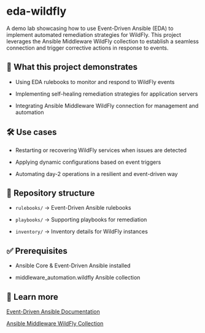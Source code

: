 # eda-wildfly

A demo lab showcasing how to use Event-Driven Ansible (EDA) to implement automated remediation strategies for WildFly.
This project leverages the Ansible Middleware WildFly collection to establish a seamless connection and trigger corrective actions in response to events.

## 🚀 What this project demonstrates

* Using EDA rulebooks to monitor and respond to WildFly events

* Implementing self-healing remediation strategies for application servers

* Integrating Ansible Middleware WildFly connection for management and automation

## 🛠️ Use cases

* Restarting or recovering WildFly services when issues are detected

* Applying dynamic configurations based on event triggers

* Automating day-2 operations in a resilient and event-driven way

## 📂 Repository structure

* `rulebooks/` → Event-Driven Ansible rulebooks

* `playbooks/` → Supporting playbooks for remediation

* `inventory/` → Inventory details for WildFly instances

## ✅ Prerequisites

* Ansible Core & Event-Driven Ansible installed

* middleware_automation.wildfly Ansible collection

## 📖 Learn more

[Event-Driven Ansible Documentation](https://www.redhat.com/en/technologies/management/ansible/event-driven-ansible)

[Ansible Middleware WildFly Collection](https://galaxy.ansible.com/ui/repo/published/middleware_automation/wildfly/)
